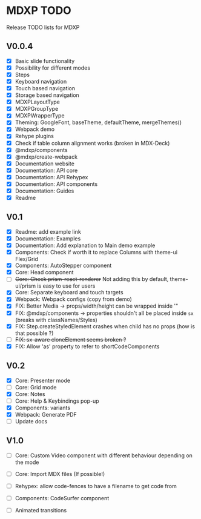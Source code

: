 # MDXP TODO
Release TODO lists for MDXP

## V0.0.4
  - [X] Basic slide functionality
  - [X] Possibility for different modes
  - [X] Steps
  - [X] Keyboard navigation
  - [X] Touch based navigation
  - [X] Storage based navigation
  - [X] MDXPLayoutType
  - [X] MDXPGroupType
  - [X] MDXPWrapperType
  - [X] Theming: GoogleFont, baseTheme, defaultTheme, mergeThemes()
  - [X] Webpack demo
  - [X] Rehype plugins
  - [X] Check if table column alignment works (broken in MDX-Deck)
  - [X] @mdxp/components
  - [X] @mdxp/create-webpack
  - [X] Documentation website
  - [X] Documentation: API core
  - [X] Documentation: API Rehypex
  - [X] Documentation: API components
  - [X] Documentation: Guides
  - [X] Readme

## V0.1
  - [X] Readme: add example link
  - [X] Documentation: Examples
  - [X] Documentation: Add explanation to Main demo example
  - [X] Components: Check if worth it to replace Columns with theme-ui Flex/Grid
  - [X] Components: AutoStepper component
  - [X] Core: Head component
  - [ ] ~~Core: Check prism-react-renderer~~ Not adding this by default, theme-ui/prism is easy to use for users
  - [X] Core: Separate keyboard and touch targets
  - [X] Webpack: Webpack configs (copy from demo)
  - [X] FIX: Better Media -> props/width/height can be wrapped inside '"
  - [X] FIX: @mdxp/components -> properties shouldn't all be placed inside `sx` (breaks with classNames/Styles)
  - [X] FIX: Step.createStyledElement crashes when child has no props (how is that possible ?)
  - [ ] ~~FIX: sx-aware cloneElement seems broken ?~~
  - [X] FIX: Allow 'as' property to refer to shortCodeComponents

## V0.2
  - [X] Core: Presenter mode
  - [ ] Core: Grid mode
  - [X] Core: Notes
  - [ ] Core: Help & Keybindings pop-up
  - [X] Components: variants
  - [X] Webpack: Generate PDF
  - [ ] Update docs

## V1.0
  - [ ] Core: Custom Video component with different behaviour depending on the mode
  - [ ] Core: Import MDX files (If possible!)
  - [ ] Rehypex: allow code-fences to have a filename to get code from
  - [ ] Components: CodeSurfer component
  - [ ] Animated transitions

